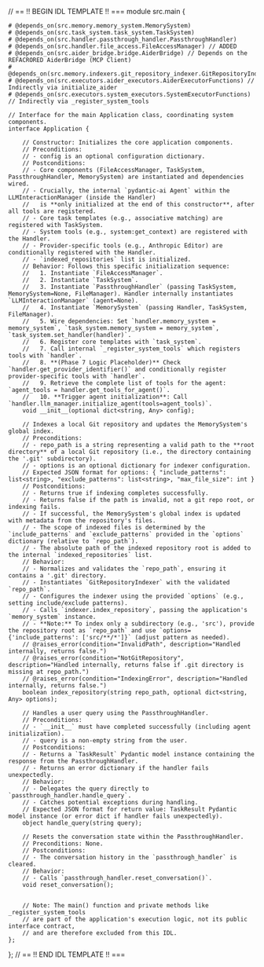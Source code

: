 // == !! BEGIN IDL TEMPLATE !! ===
module src.main {

    # @depends_on(src.memory.memory_system.MemorySystem)
    # @depends_on(src.task_system.task_system.TaskSystem)
    # @depends_on(src.handler.passthrough_handler.PassthroughHandler)
    # @depends_on(src.handler.file_access.FileAccessManager) // ADDED
    # @depends_on(src.aider_bridge.bridge.AiderBridge) // Depends on the REFACRORED AiderBridge (MCP Client)
    # @depends_on(src.memory.indexers.git_repository_indexer.GitRepositoryIndexer)
    # @depends_on(src.executors.aider_executors.AiderExecutorFunctions) // Indirectly via initialize_aider
    # @depends_on(src.executors.system_executors.SystemExecutorFunctions) // Indirectly via _register_system_tools

    // Interface for the main Application class, coordinating system components.
    interface Application {

        // Constructor: Initializes the core application components.
        // Preconditions:
        // - config is an optional configuration dictionary.
        // Postconditions:
        // - Core components (FileAccessManager, TaskSystem, PassthroughHandler, MemorySystem) are instantiated and dependencies wired.
        // - Crucially, the internal `pydantic-ai Agent` within the LLMInteractionManager (inside the Handler)
        //   is **only initialized at the end of this constructor**, after all tools are registered.
        // - Core task templates (e.g., associative matching) are registered with TaskSystem.
        // - System tools (e.g., system:get_context) are registered with the Handler.
        // - Provider-specific tools (e.g., Anthropic Editor) are conditionally registered with the Handler.
        // - `indexed_repositories` list is initialized.
        // Behavior: Follows this specific initialization sequence:
        //   1. Instantiate `FileAccessManager`.
        //   2. Instantiate `TaskSystem`.
        //   3. Instantiate `PassthroughHandler` (passing TaskSystem, MemorySystem=None, FileManager). Handler internally instantiates `LLMInteractionManager` (agent=None).
        //   4. Instantiate `MemorySystem` (passing Handler, TaskSystem, FileManager).
        //   5. Wire dependencies: Set `handler.memory_system = memory_system`, `task_system.memory_system = memory_system`, `task_system.set_handler(handler)`.
        //   6. Register core templates with `task_system`.
        //   7. Call internal `_register_system_tools` which registers tools with `handler`.
        //   8. **(Phase 7 Logic Placeholder)** Check `handler.get_provider_identifier()` and conditionally register provider-specific tools with `handler`.
        //   9. Retrieve the complete list of tools for the agent: `agent_tools = handler.get_tools_for_agent()`.
        //   10. **Trigger agent initialization**: Call `handler.llm_manager.initialize_agent(tools=agent_tools)`.
        void __init__(optional dict<string, Any> config);

        // Indexes a local Git repository and updates the MemorySystem's global index.
        // Preconditions:
        // - repo_path is a string representing a valid path to the **root directory** of a local Git repository (i.e., the directory containing the '.git' subdirectory).
        // - options is an optional dictionary for indexer configuration.
        // Expected JSON format for options: { "include_patterns": list<string>, "exclude_patterns": list<string>, "max_file_size": int }
        // Postconditions:
        // - Returns true if indexing completes successfully.
        // - Returns false if the path is invalid, not a git repo root, or indexing fails.
        // - If successful, the MemorySystem's global index is updated with metadata from the repository's files.
        // - The scope of indexed files is determined by the `include_patterns` and `exclude_patterns` provided in the `options` dictionary (relative to `repo_path`).
        // - The absolute path of the indexed repository root is added to the internal `indexed_repositories` list.
        // Behavior:
        // - Normalizes and validates the `repo_path`, ensuring it contains a '.git' directory.
        // - Instantiates `GitRepositoryIndexer` with the validated `repo_path`.
        // - Configures the indexer using the provided `options` (e.g., setting include/exclude patterns).
        // - Calls `indexer.index_repository`, passing the application's `memory_system` instance.
        // - **Note:** To index only a subdirectory (e.g., 'src'), provide the repository root as `repo_path` and use `options={'include_patterns': ['src/**/*']}` (adjust pattern as needed).
        // @raises_error(condition="InvalidPath", description="Handled internally, returns false.")
        // @raises_error(condition="NotGitRepository", description="Handled internally, returns false if .git directory is missing at repo_path.")
        // @raises_error(condition="IndexingError", description="Handled internally, returns false.")
        boolean index_repository(string repo_path, optional dict<string, Any> options);

        // Handles a user query using the PassthroughHandler.
        // Preconditions:
        // - `__init__` must have completed successfully (including agent initialization).
        // - query is a non-empty string from the user.
        // Postconditions:
        // - Returns a `TaskResult` Pydantic model instance containing the response from the PassthroughHandler.
        // - Returns an error dictionary if the handler fails unexpectedly.
        // Behavior:
        // - Delegates the query directly to `passthrough_handler.handle_query`.
        // - Catches potential exceptions during handling.
        // Expected JSON format for return value: TaskResult Pydantic model instance (or error dict if handler fails unexpectedly).
        object handle_query(string query);

        // Resets the conversation state within the PassthroughHandler.
        // Preconditions: None.
        // Postconditions:
        // - The conversation history in the `passthrough_handler` is cleared.
        // Behavior:
        // - Calls `passthrough_handler.reset_conversation()`.
        void reset_conversation();


        // Note: The main() function and private methods like _register_system_tools
        // are part of the application's execution logic, not its public interface contract,
        // and are therefore excluded from this IDL.
    };
};
// == !! END IDL TEMPLATE !! ===
